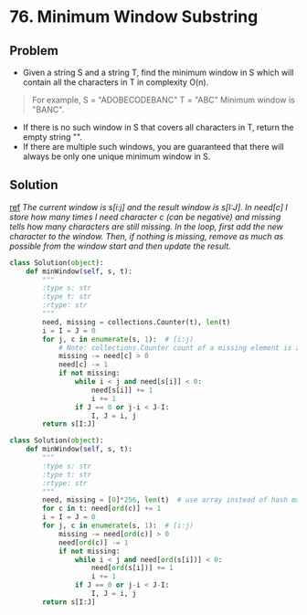 # 76. Minimum Window Substring

## Problem
- Given a string S and a string T, find the minimum window in S which will contain all the characters in T in complexity O(n).

> For example,
> S = "ADOBECODEBANC"
> T = "ABC"
> Minimum window is "BANC".

- If there is no such window in S that covers all characters in T, return the empty string "".
- If there are multiple such windows, you are guaranteed that there will always be only one unique minimum window in S.

## Solution
[ref](https://discuss.leetcode.com/topic/20692/12-lines-python/18)
_The current window is s[i:j] and the result window is s[I:J]. In need[c] I store how many times I need character c (can be negative) and missing tells how many characters are still missing. In the loop, first add the new character to the window. Then, if nothing is missing, remove as much as possible from the window start and then update the result._

```python
class Solution(object):
    def minWindow(self, s, t):
        """
        :type s: str
        :type t: str
        :rtype: str
        """
        need, missing = collections.Counter(t), len(t)
        i = I = J = 0
        for j, c in enumerate(s, 1):  # [i:j)
            # Note: collections.Counter count of a missing element is zero
            missing -= need[c] > 0
            need[c] -= 1
            if not missing:
                while i < j and need[s[i]] < 0:
                    need[s[i]] += 1
                    i += 1
                if J == 0 or j-i < J-I:
                    I, J = i, j
        return s[I:J]
```

```python
class Solution(object):
    def minWindow(self, s, t):
        """
        :type s: str
        :type t: str
        :rtype: str
        """
        need, missing = [0]*256, len(t)  # use array instead of hash map
        for c in t: need[ord(c)] += 1
        i = I = J = 0
        for j, c in enumerate(s, 1):  # [i:j)
            missing -= need[ord(c)] > 0
            need[ord(c)] -= 1
            if not missing:
                while i < j and need[ord(s[i])] < 0:
                    need[ord(s[i])] += 1
                    i += 1
                if J == 0 or j-i < J-I:
                    I, J = i, j
        return s[I:J]
```
